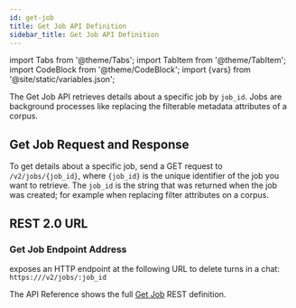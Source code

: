 ```yaml
---
id: get-job
title: Get Job API Definition
sidebar_title: Get Job API Definition
---
```


import Tabs from '@theme/Tabs';
import TabItem from '@theme/TabItem';
import CodeBlock from '@theme/CodeBlock';
import {vars} from '@site/static/variables.json';

The Get Job API retrieves details about a specific job by `job_id`. Jobs are
background processes like replacing the filterable metadata attributes of a
corpus.

## Get Job Request and Response

To get details about a specific job, send a GET request to `/v2/jobs/{job_id}`,
where `{job_id}` is the unique identifier of the job you want to retrieve.
The `job_id` is the string that was returned when the job was created; for
example when replacing filter attributes on a corpus.

## REST 2.0 URL

### Get Job Endpoint Address

<Config v="names.product"/> exposes an HTTP endpoint at the following URL
to delete turns in a chat:
<code>https://<Config v="domains.rest.indexing"/>/v2/jobs/:job_id</code>

The API Reference shows the full [Get Job](/docs/rest-api/get-job) REST definition.
